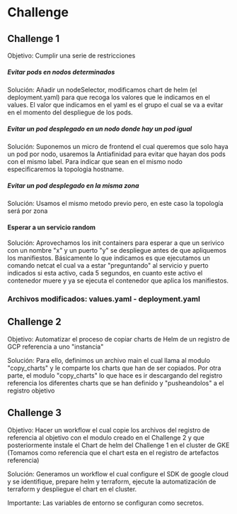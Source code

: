# Challenge

## Challenge 1

Objetivo: Cumplir una serie de restricciones

##### Evitar pods en nodos determinados

Solución: Añadir un nodeSelector, modificamos chart de helm (el deployment.yaml) para que recoga los valores que le indicamos en el values. El valor que indicamos en el yaml es el grupo el cual se va a evitar en el momento del despliegue de los pods.

##### Evitar un pod desplegado en un nodo donde hay un pod igual

Solución: Suponemos un micro de frontend el cual queremos que solo haya un pod por nodo, usaremos la Antiafinidad para evitar que hayan dos pods con el mismo label. Para indicar que sean en el mismo nodo especificaremos la topologia hostname.

##### Evitar un pod desplegado en la misma zona

Solución: Usamos el mismo metodo previo pero, en este caso la topología será por zona

#### Esperar a un servicio random

Solución: Aprovechamos los init containers para esperar a que un serivico con un nombre "x" y un puerto "y" se despliegue antes de que apliquemos los manifiestos.
Básicamente lo que indicamos es que ejecutamos un comando netcat el cual va a estar "preguntando" al servicio y puerto indicados si esta activo, cada 5 segundos, en cuanto este activo el contenedor muere y ya se ejecuta el contenedor que aplica los manifiestos.

### Archivos modificados: values.yaml - deployment.yaml

## Challenge 2

Objetivo: Automatizar el proceso de copiar charts de Helm de un registro de GCP referencia a uno "instancia"

Solución: Para ello, definimos un archivo main el cual llama al modulo "copy_charts" y le comparte los charts que han de ser copiados.
Por otra parte, el modulo "copy_charts" lo que hace es ir descargando del registro referencia los diferentes charts que se han definido y "pusheandolos" a el registro objetivo

## Challenge 3

Objetivo: Hacer un workflow el cual copie los archivos del registro de referencia al objetivo con el modulo creado en el Challenge 2 y que posteriormente instale el Chart de helm del Challenge 1 en el cluster de GKE (Tomamos como referencia que el chart esta en el registro de artefactos referencia)

Solución: Generamos un workflow el cual configure el SDK de google cloud y se identifique, prepare helm y terraform, ejecute la automatización de terraform y despliegue el chart en el cluster.

Importante: Las variables de entorno se configuran como secretos.
